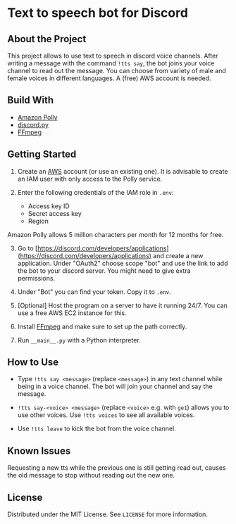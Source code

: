 # Text to speech bot for Discord

## About the Project

This project allows to use text to speech in discord voice channels. After writing a message with the command `!tts say`, 
 the bot joins your voice channel to read out the message. You can choose from variety of male and female voices 
in different languages. A (free) AWS account is needed.

## Build With

- [Amazon Polly](https://aws.amazon.com/polly/)
- [discord.py](https://discordpy.readthedocs.io/)
- [FFmpeg](https://www.ffmpeg.org/)

## Getting Started

1. Create an [AWS](https://aws.amazon.com/) account (or use an existing one). It is advisable to create an IAM user with
   only access to the Polly service.


2. Enter the following credentials of the IAM role in `.env`:
    * Access key ID
    * Secret access key
    * Region

Amazon Polly allows 5 million characters per month for 12 months for free.

3. Go to [https://discord.com/developers/applications](https://discord.com/developers/applications) and create a new
   application. Under "OAuth2" choose scope "bot" and use the link to add the bot to your discord server. You might need
   to give extra permissions.


4. Under "Bot" you can find your token. Copy it to `.env`.


5. [Optional] Host the program on a server to have it running 24/7. You can use a free AWS EC2 instance for this.


6. Install [FFmpeg](https://www.ffmpeg.org/) and make sure to set up the path correctly.


7. Run `__main__.py` with a Python interpreter.

## How to Use

- Type `!tts say <message>` (replace `<message>`) in any text channel while being in a voice channel. The bot will join
  your channel and say the message.


- `!tts say-<voice> <message>` (replace `<voice>` e.g. with `ge1`) allows you to use other voices. Use `!tts voices`
  to see all available voices.


- Use `!tts leave` to kick the bot from the voice channel.

## Known Issues

Requesting a new tts while the previous one is still getting read out, causes the old message to stop without reading out
the new one.

## License

Distributed under the MIT License. See `LICENSE` for more information.
